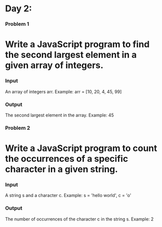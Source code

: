 # Day 2:

### Problem 1

# Write a JavaScript program to find the second largest element in a given array of integers.

### Input

An array of integers arr.
Example: arr = [10, 20, 4, 45, 99]

### Output

The second largest element in the array.
Example: 45

### Problem 2

# Write a JavaScript program to count the occurrences of a specific character in a given string.

### Input

A string s and a character c.
Example: s = 'hello world', c = 'o'

### Output

The number of occurrences of the character c in the string s.
Example: 2
